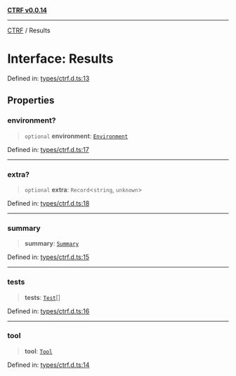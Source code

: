 [**CTRF v0.0.14**](../README.md)

***

[CTRF](../README.md) / Results

# Interface: Results

Defined in: [types/ctrf.d.ts:13](https://github.com/ctrf-io/ctrf-core-js/blob/main/types/ctrf.d.ts#L13)

## Properties

### environment?

> `optional` **environment**: [`Environment`](Environment.md)

Defined in: [types/ctrf.d.ts:17](https://github.com/ctrf-io/ctrf-core-js/blob/main/types/ctrf.d.ts#L17)

***

### extra?

> `optional` **extra**: `Record`\<`string`, `unknown`\>

Defined in: [types/ctrf.d.ts:18](https://github.com/ctrf-io/ctrf-core-js/blob/main/types/ctrf.d.ts#L18)

***

### summary

> **summary**: [`Summary`](Summary.md)

Defined in: [types/ctrf.d.ts:15](https://github.com/ctrf-io/ctrf-core-js/blob/main/types/ctrf.d.ts#L15)

***

### tests

> **tests**: [`Test`](Test.md)[]

Defined in: [types/ctrf.d.ts:16](https://github.com/ctrf-io/ctrf-core-js/blob/main/types/ctrf.d.ts#L16)

***

### tool

> **tool**: [`Tool`](Tool.md)

Defined in: [types/ctrf.d.ts:14](https://github.com/ctrf-io/ctrf-core-js/blob/main/types/ctrf.d.ts#L14)
